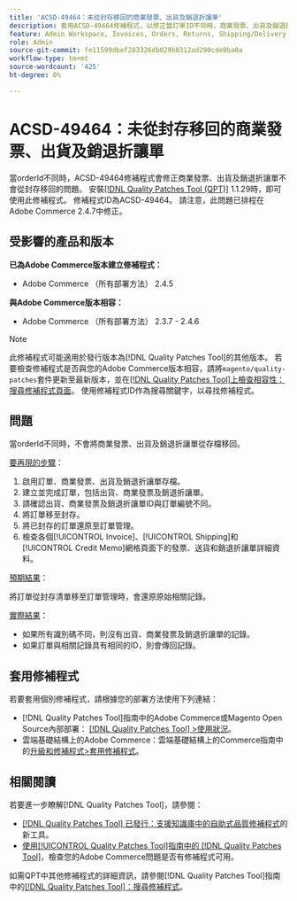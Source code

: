 ```yaml
---
title: 'ACSD-49464：未從封存移回的商業發票、出貨及銷退折讓單'
description: 套用ACSD-49464修補程式，以修正當訂單ID不同時，商業發票、出貨及銷退折讓單不會從封存移回的Adobe Commerce問題。
feature: Admin Workspace, Invoices, Orders, Returns, Shipping/Delivery
role: Admin
source-git-commit: fe11599dbef283326db029b0312ad290cde0ba0a
workflow-type: tm+mt
source-wordcount: '425'
ht-degree: 0%

---
```


# ACSD-49464：未從封存移回的商業發票、出貨及銷退折讓單

當orderId不同時，ACSD-49464修補程式會修正商業發票、出貨及銷退折讓單不會從封存移回的問題。 安裝[[!DNL Quality Patches Tool (QPT)]](https://experienceleague.adobe.com/zh-hant/docs/commerce-knowledge-base/kb/announcements/commerce-announcements/magento-quality-patches-released-new-tool-to-self-serve-quality-patches) 1.1.29時，即可使用此修補程式。 修補程式ID為ACSD-49464。 請注意，此問題已排程在Adobe Commerce 2.4.7中修正。

## 受影響的產品和版本

**已為Adobe Commerce版本建立修補程式：**

* Adobe Commerce （所有部署方法） 2.4.5

**與Adobe Commerce版本相容：**

* Adobe Commerce （所有部署方法） 2.3.7 - 2.4.6

>[!NOTE]
>
>此修補程式可能適用於發行版本為[!DNL Quality Patches Tool]的其他版本。 若要檢查修補程式是否與您的Adobe Commerce版本相容，請將`magento/quality-patches`套件更新至最新版本，並在[[!DNL Quality Patches Tool]上檢查相容性：搜尋修補程式頁面](https://experienceleague.adobe.com/tools/commerce-quality-patches/index.html?lang=zh-Hant)。 使用修補程式ID作為搜尋關鍵字，以尋找修補程式。

## 問題

當orderId不同時，不會將商業發票、出貨及銷退折讓單從存檔移回。

<u>要再現的步驟</u>：

1. 啟用訂單、商業發票、出貨及銷退折讓單存檔。
1. 建立並完成訂單，包括出貨、商業發票及銷退折讓單。
1. 請確認出貨、商業發票及銷退折讓單ID與訂單編號不同。
1. 將訂單移至封存。
1. 將已封存的訂單還原至訂單管理。
1. 檢查各個[!UICONTROL Invoice]、[!UICONTROL Shipping]和[!UICONTROL Credit Memo]網格頁面下的發票、送貨和銷退折讓單詳細資料。

<u>預期結果</u>：

將訂單從封存清單移至訂單管理時，會還原原始相關記錄。

<u>實際結果</u>：

* 如果所有識別碼不同，則沒有出貨、商業發票及銷退折讓單的記錄。
* 如果訂單與相關記錄具有相同的ID，則會傳回記錄。

## 套用修補程式

若要套用個別修補程式，請根據您的部署方法使用下列連結：

* [!DNL Quality Patches Tool]指南中的Adobe Commerce或Magento Open Source內部部署： [[!DNL Quality Patches Tool] >使用狀況](/help/tools/quality-patches-tool/usage.md)。
* 雲端基礎結構上的Adobe Commerce：雲端基礎結構上的Commerce指南中的[升級和修補程式>套用修補程式](https://experienceleague.adobe.com/docs/commerce-cloud-service/user-guide/develop/upgrade/apply-patches.html?lang=zh-Hant)。

## 相關閱讀

若要進一步瞭解[!DNL Quality Patches Tool]，請參閱：

* [[!DNL Quality Patches Tool] 已發行：支援知識庫中的自助式品質修補程式](https://experienceleague.adobe.com/zh-hant/docs/commerce-knowledge-base/kb/announcements/commerce-announcements/magento-quality-patches-released-new-tool-to-self-serve-quality-patches)的新工具。
* [使用[!UICONTROL Quality Patches Tool]指南中的 [!DNL Quality Patches Tool]](/help/tools/quality-patches-tool/patches-available-in-qpt/check-patch-for-magento-issue-with-magento-quality-patches.md)，檢查您的Adobe Commerce問題是否有修補程式可用。


如需QPT中其他修補程式的詳細資訊，請參閱[!DNL Quality Patches Tool]指南中的[[!DNL Quality Patches Tool]：搜尋修補程式](https://experienceleague.adobe.com/tools/commerce-quality-patches/index.html?lang=zh-Hant)。
